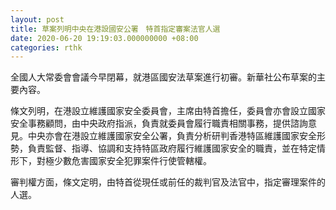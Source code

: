 ```yaml
---
layout: post
title: 草案列明中央在港設國安公署　特首指定審案法官人選
date: 2020-06-20 19:19:03.000000000 +08:00
categories: rthk
---
```


全國人大常委會會議今早閉幕，就港區國安法草案進行初審。新華社公布草案的主要內容。

條文列明，在港設立維護國家安全委員會，主席由特首擔任，委員會亦會設立國家安全事務顧問，由中央政府指派，負責就委員會履行職責相關事務，提供諮詢意見。中央亦會在港設立維護國家安全公署，負責分析研判香港特區維護國家安全形勢，負責監督、指導、協調和支持特區政府履行維護國家安全的職責，並在特定情形下，對極少數危害國家安全犯罪案件行使管轄權。

審判權方面，條文定明，由特首從現任或前任的裁判官及法官中，指定審理案件的人選。
